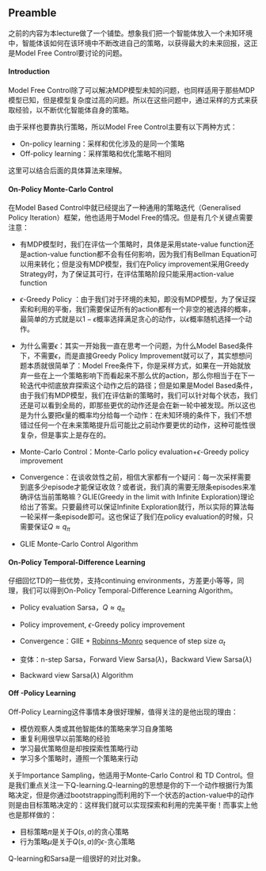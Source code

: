 ## Preamble
之前的内容为本lecture做了一个铺垫。想象我们把一个智能体放入一个未知环境中，智能体该如何在该环境中不断改进自己的策略，以获得最大的未来回报，这正是Model Free Control要讨论的问题。

#### Introduction
Model Free Control除了可以解决MDP模型未知的问题，也同样适用于那些MDP模型已知，但是模型复杂度过高的问题。所以在这些问题中，通过采样的方式来获取经验，以不断优化智能体自身的策略。

由于采样也要靠执行策略，所以Model Free Control主要有以下两种方式：

- On-policy learning：采样和优化涉及的是同一个策略
- Off-policy learning：采样策略和优化策略不相同

这里可以结合后面的具体算法来理解。

#### On-Policy Monte-Carlo Control
在Model Based Control中就已经提出了一种通用的策略迭代（Generalised Policy Iteration）框架，他也适用于Model Free的情况。但是有几个关键点需要注意：

- 有MDP模型时，我们在评估一个策略时，具体是采用state-value function还是action-value function都不会有任何影响，因为我们有Bellman Equation可以用来转化；但是没有MDP模型，我们在Policy improvement采用Greedy Strategy时，为了保证其可行，在评估策略阶段只能采用action-value function
- $\epsilon$-Greedy Policy ：由于我们对于环境的未知，即没有MDP模型，为了保证探索和利用的平衡，我们需要保证所有的action都有一个非空的被选择的概率，最简单的方式就是以$1-\epsilon$概率选择满足贪心的动作，以$\epsilon$概率随机选择一个动作。
- 为什么需要$\epsilon$：其实一开始我一直在思考一个问题，为什么Model Based条件下，不需要$\epsilon$，而是直接Greedy Policy Improvement就可以了，其实想想问题本质就很简单了：Model Free条件下，你是采样方式，如果在一开始就放弃一些在上一个策略影响下而看起来不那么优的action，那么你相当于在下一轮迭代中彻底放弃探索这个动作之后的路径；但是如果是Model Based条件，由于我们有MDP模型，我们在评估新的策略时，我们可以针对每个状态，我们还是可以看到全局的，即那些更优的动作还是会在新一轮中被发现。所以这也是为什么要把$\epsilon$量的概率均分给每一个动作：在未知环境的条件下，我们不想错过任何一个在未来策略提升后可能比之前动作要更优的动作，这种可能性很复杂，但是事实上是存在的。
- Monte-Carlo Control：Monte-Carlo policy evaluation+$\epsilon$-Greedy policy improvement

- Convergence：在谈收敛性之前，相信大家都有一个疑问：每一次采样需要到底多少episode才能保证收敛？或者说，我们真的需要无限条episodes来准确评估当前策略嘛？GLIE(Greedy in the limit with Infinite Exploration)理论给出了答案。只要最终可以保证Infinite Exploration就行，所以实际的算法每一轮采样一条episode即可。这也保证了我们在policy evaluation的时候，只需要保证$Q\approx q_\pi$
- GLIE Monte-Carlo Control Algorithm


#### On-Policy Temporal-Difference Learning
仔细回忆TD的一些优势，支持continuing environments，方差更小等等，同理，我们可以得到On-Policy Temporal-Difference Learning Algorithm。
- Policy evaluation Sarsa，$Q\approx q_\pi$
- Policy improvement, $\epsilon$-Greedy policy improvement
- Convergence：GlIE + [Robinns-Monro](https://en.wikipedia.org/wiki/Stochastic_approximation) sequence of step size $\alpha_t$
- 变体：n-step Sarsa，Forward View Sarsa($\lambda$)，Backward View Sarsa($\lambda$)

- Backward view Sarsa($\lambda$) Algorithm


#### Off -Policy Learning
Off-Policy Learning这件事情本身很好理解，值得关注的是他出现的理由：
- 模仿观察人类或其他智能体的策略来学习自身策略
- 重复利用很早以前策略的经验
- 学习最优策略但是却按探索性策略行动
- 学习多个策略时，遵照一个策略来行动

关于Importance Sampling，他适用于Monte-Carlo Control 和 TD Control。但是我们重点关注一下Q-learning.Q-learning的思想是你的下一个动作根据行为策略决定，但是你通过bootstrapping而利用的下一个状态的action-value中的动作则是由目标策略决定的：这样我们就可以实现探索和利用的完美平衡！而事实上他也是那样做的：
- 目标策略$\pi$是关于$Q(s,a)$的贪心策略
- 行为策略$\mu$是关于$Q(s,a)$的$\epsilon$-贪心策略

Q-learning和Sarsa是一组很好的对比对象。



